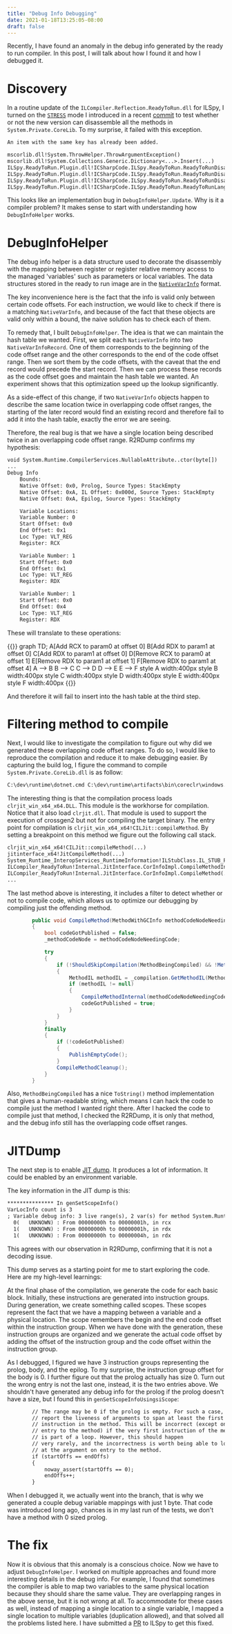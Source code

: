 ```yaml
---
title: "Debug Info Debugging"
date: 2021-01-18T13:25:05-08:00
draft: false
---
```


Recently, I have found an anomaly in the debug info generated by the ready to run compiler. In this post, I will talk about how I found it and how I debugged it.

# Discovery
In a routine update of the `ILCompiler.Reflection.ReadyToRun.dll` for ILSpy, I turned on the [`STRESS`](https://github.com/icsharpcode/ILSpy/blob/0440ffdc06071270a7beee0fbb14c32213f7d9d6/ILSpy.ReadyToRun/ReadyToRunLanguage.cs#L41) mode I introduced in a recent [commit](https://github.com/icsharpcode/ILSpy/commit/cc8dfb925c9cc3f7ffe2b7a7669172badac5240c) to test whether or not the new version can disassemble all the methods in `System.Private.CoreLib`. To my surprise, it failed with this exception.

```txt
An item with the same key has already been added.

mscorlib.dll!System.ThrowHelper.ThrowArgumentException()
mscorlib.dll!System.Collections.Generic.Dictionary<...>.Insert(...)	
ILSpy.ReadyToRun.Plugin.dll!ICSharpCode.ILSpy.ReadyToRun.ReadyToRunDisassembler.DebugInfoHelper.Update(...) 
ILSpy.ReadyToRun.Plugin.dll!ICSharpCode.ILSpy.ReadyToRun.ReadyToRunDisassembler.DecorateDebugInfo(...) 
ILSpy.ReadyToRun.Plugin.dll!ICSharpCode.ILSpy.ReadyToRun.ReadyToRunDisassembler.Disassemble(...) 
ILSpy.ReadyToRun.Plugin.dll!ICSharpCode.ILSpy.ReadyToRun.ReadyToRunLanguage.DecompileMethod(...)
```

This looks like an implementation bug in `DebugInfoHelper.Update`. Why is it a compiler problem? It makes sense to start with understanding how `DebugInfoHelper` works.

# DebugInfoHelper
The debug info helper is a data structure used to decorate the disassembly with the mapping between register or register relative memory access to the managed 'variables' such as parameters or local variables. The data structures stored in the ready to run image are in the [`NativeVarInfo`](https://github.com/dotnet/runtime/blob/69e114c1abf91241a0eeecf1ecceab4711b8aa62/src/coreclr/tools/aot/ILCompiler.Reflection.ReadyToRun/DebugInfoTypes.cs#L16) format.

The key inconvenience here is the fact that the info is valid only between certain code offsets. For each instruction, we would like to check if there is a matching `NativeVarInfo`, and because of the fact that these objects are valid only within a bound, the naive solution has to check each of them.

To remedy that, I built `DebugInfoHelper`. The idea is that we can maintain the hash table we wanted. First, we split each `NativeVarInfo` into two `NativeVarInfoRecord`. One of them corresponds to the beginning of the code offset range and the other corresponds to the end of the code offset range. Then we sort them by the code offsets, with the caveat that the end record would precede the start record. Then we can process these records as the code offset goes and maintain the hash table we wanted. An experiment shows that this optimization speed up the lookup significantly.

As a side-effect of this change, if two `NativeVarInfo` objects happen to describe the same location twice in overlapping code offset ranges, the starting of the later record would find an existing record and therefore fail to add it into the hash table, exactly the error we are seeing.

Therefore, the real bug is that we have a single location being described twice in an overlapping code offset range. R2RDump confirms my hypothesis:

```txt
void System.Runtime.CompilerServices.NullableAttribute..ctor(byte[])
...
Debug Info
    Bounds:
    Native Offset: 0x0, Prolog, Source Types: StackEmpty
    Native Offset: 0xA, IL Offset: 0x000d, Source Types: StackEmpty
    Native Offset: 0xA, Epilog, Source Types: StackEmpty

    Variable Locations:
    Variable Number: 0
    Start Offset: 0x0
    End Offset: 0x1
    Loc Type: VLT_REG
    Register: RCX

    Variable Number: 1
    Start Offset: 0x0
    End Offset: 0x1
    Loc Type: VLT_REG
    Register: RDX

    Variable Number: 1
    Start Offset: 0x0
    End Offset: 0x4
    Loc Type: VLT_REG
    Register: RDX
```

These will translate to these operations:

{{<mermaid>}}
graph TD;
    A[Add RCX to param0 at offset 0]
    B[Add RDX to param1 at offset 0]
    C[Add RDX to param1 at offset 0]
    D[Remove RCX to param0 at offset 1]
    E[Remove RDX to param1 at offset 1]
    F[Remove RDX to param1 at offset 4]
    A --> B
    B --> C
    C --> D
    D --> E
    E --> F
    style A width:400px
    style B width:400px
    style C width:400px
    style D width:400px
    style E width:400px
    style F width:400px
{{</mermaid>}}

And therefore it will fail to insert into the hash table at the third step.

# Filtering method to compile
Next, I would like to investigate the compilation to figure out why did we generated these overlapping code offset ranges. To do so, I would like to reproduce the compilation and reduce it to make debugging easier. By capturing the build log, I figure the command to compile `System.Private.CoreLib.dll` is as follow:

```txt
C:\dev\runtime\dotnet.cmd C:\dev\runtime\artifacts\bin\coreclr\windows.x64.Debug\crossgen2\crossgen2.dll -o:C:\dev\runtime\artifacts\bin\coreclr\windows.x64.Release\System.Private.CoreLib.dll -r:C:\dev\runtime\artifacts\bin\coreclr\windows.x64.Release\IL\*.dll --targetarch:x64 -O C:\dev\runtime\artifacts\bin\coreclr\windows.x64.Release\IL\System.Private.CoreLib.dll --pdb --pdb-path:C:\dev\runtime\artifacts\bin\coreclr\windows.x64.Release\PDB
```

The interesting thing is that the compilation process loads `clrjit_win_x64_x64.DLL`. This module is the workhorse for compilation. Notice that it also load `clrjit.dll`. That module is used to support the execution of crossgen2 but not for compiling the target binary. The entry point for compilation is `clrjit_win_x64_x64!CILJit::compileMethod`. By setting a breakpoint on this method we figure out the following call stack.

```txt
clrjit_win_x64_x64!CILJit::compileMethod(...)
jitinterface_x64!JitCompileMethod(...)
System_Runtime_InteropServices_RuntimeInformation!ILStubClass.IL_STUB_PInvoke(...)
ILCompiler_ReadyToRun!Internal.JitInterface.CorInfoImpl.CompileMethodInternal(...)
ILCompiler_ReadyToRun!Internal.JitInterface.CorInfoImpl.CompileMethod(...)
...
```

The last method above is interesting, it includes a filter to detect whether or not to compile code, which allows us to optimize our debugging by compiling just the offending method.

```c#
        public void CompileMethod(MethodWithGCInfo methodCodeNodeNeedingCode)
        {
            bool codeGotPublished = false;
            _methodCodeNode = methodCodeNodeNeedingCode;

            try
            {
                if (!ShouldSkipCompilation(MethodBeingCompiled) && !MethodSignatureIsUnstable(MethodBeingCompiled.Signature, out var _))
                {
                    MethodIL methodIL = _compilation.GetMethodIL(MethodBeingCompiled);
                    if (methodIL != null)
                    {
                        CompileMethodInternal(methodCodeNodeNeedingCode, methodIL);
                        codeGotPublished = true;
                    }
                }
            }
            finally
            {
                if (!codeGotPublished)
                {
                    PublishEmptyCode();
                }
                CompileMethodCleanup();
            }
        }
```
Also, `MethodBeingCompiled` has a nice `ToString()` method implementation that gives a human-readable string, which means I can hack the code to compile just the method I wanted right there. After I hacked the code to compile just that method, I checked the R2RDump, it is only that method, and the debug info still has the overlapping code offset ranges.

# JITDump
The next step is to enable [JIT dump](https://github.com/dotnet/coreclr/blob/master/Documentation/botr/ryujit-overview.md#reading-a-jitdump). It produces a lot of information. It could be enabled by an environment variable.

The key information in the JIT dump is this:

```txt
*************** In genSetScopeInfo()
VarLocInfo count is 3
; Variable debug info: 3 live range(s), 2 var(s) for method System.Runtime.CompilerServices.NullableAttribute:.ctor(System.Byte[]):this
  0(   UNKNOWN) : From 00000000h to 00000001h, in rcx
  1(   UNKNOWN) : From 00000000h to 00000001h, in rdx
  1(   UNKNOWN) : From 00000000h to 00000004h, in rdx
```

This agrees with our observation in R2RDump, confirming that it is not a decoding issue.

This dump serves as a starting point for me to start exploring the code. Here are my high-level learnings:

At the final phase of the compilation, we generate the code for each basic block. Initially, these instructions are generated into instruction groups. During generation, we create something called scopes. These scopes represent the fact that we have a mapping between a variable and a physical location. The scope remembers the begin and the end code offset within the instruction group. When we have done with the generation, these instruction groups are organized and we generate the actual code offset by adding the offset of the instruction group and the code offset within the instruction group.

As I debugged, I figured we have 3 instruction groups representing the prolog, body, and the epilog. To my surprise, the instruction group offset for the body is 0. I further figure out that the prolog actually has size 0. Turn out the wrong entry is not the last one, instead, it is the two entries above. We shouldn't have generated any debug info for the prolog if the prolog doesn't have a size, but I found this in `genSetScopeInfoUsingsiScope`:

```txt
        // The range may be 0 if the prolog is empty. For such a case,
        // report the liveness of arguments to span at least the first
        // instruction in the method. This will be incorrect (except on
        // entry to the method) if the very first instruction of the method
        // is part of a loop. However, this should happen
        // very rarely, and the incorrectness is worth being able to look
        // at the argument on entry to the method.
        if (startOffs == endOffs)
        {
            noway_assert(startOffs == 0);
            endOffs++;
        }
```

When I debugged it, we actually went into the branch, that is why we generated a couple debug variable mappings with just 1 byte. That code was introduced long ago, chances is in my last run of the tests, we don't have a method with 0 sized prolog.

# The fix
Now it is obvious that this anomaly is a conscious choice. Now we have to adjust `DebugInfoHelper`. I worked on multiple approaches and found more interesting details in the debug info. For example, I found that sometimes the compiler is able to map two variables to the same physical location because they should share the same value. They are overlapping ranges in the above sense, but it is not wrong at all. To accommodate for these cases as well, instead of mapping a single location to a single variable, I mapped a single location to multiple variables (duplication allowed), and that solved all the problems listed here. I have submitted a [PR](https://github.com/icsharpcode/ILSpy/pull/2279) to ILSpy to get this fixed.